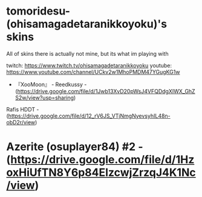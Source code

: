 # tomoridesu-(ohisamagadetaranikkoyoku)'s skins
All of skins there is actually not mine, but its what im playing with

twitch: https://www.twitch.tv/ohisamagadetaranikkoyoku
youtube: https://www.youtube.com/channel/UCkv2w1MhoPMDM47YGugKG1w

- 『XooMoon』 - Reedkussy -  (https://drive.google.com/file/d/1Jwb13XvD20pWsJ4VFQDdgXIWX_GhZS2w/view?usp=sharing)

Rafis HDDT - (https://drive.google.com/file/d/12_rV6JS_VTjNmgNyevsyhIL48n-obD2r/view)

# Azerite (osuplayer84) #2 - (https://drive.google.com/file/d/1HzoxHiUfTN8Y6p84EIzcwjZrzqJ4K1Nc/view)



